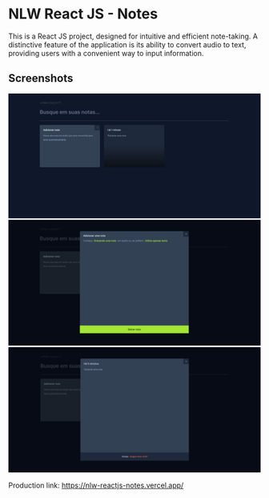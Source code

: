 # NLW React JS - Notes

This is a React JS project, designed for intuitive and efficient note-taking. A distinctive feature of the application is its ability to convert audio to text, providing users with a convenient way to input information.

## Screenshots

<img src="./public/screenshots/screenshot-1.png" alt="Screenshot 1">
<br/>
<img src="./public/screenshots/screenshot-2.png" alt="Screenshot 2">
<br/>
<img src="./public/screenshots/screenshot-4.png" alt="Screenshot 4">
<br/>


Production link: https://nlw-reactjs-notes.vercel.app/
